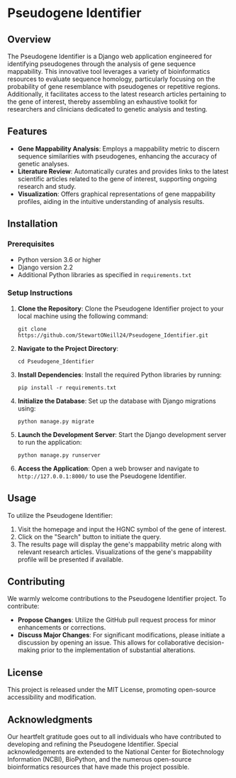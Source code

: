 # Pseudogene Identifier

## Overview
The Pseudogene Identifier is a Django web application engineered for identifying pseudogenes through the analysis of gene sequence mappability. This innovative tool leverages a variety of bioinformatics resources to evaluate sequence homology, particularly focusing on the probability of gene resemblance with pseudogenes or repetitive regions. Additionally, it facilitates access to the latest research articles pertaining to the gene of interest, thereby assembling an exhaustive toolkit for researchers and clinicians dedicated to genetic analysis and testing.

## Features
- **Gene Mappability Analysis**: Employs a mappability metric to discern sequence similarities with pseudogenes, enhancing the accuracy of genetic analyses.
- **Literature Review**: Automatically curates and provides links to the latest scientific articles related to the gene of interest, supporting ongoing research and study.
- **Visualization**: Offers graphical representations of gene mappability profiles, aiding in the intuitive understanding of analysis results.

## Installation

### Prerequisites
- Python version 3.6 or higher
- Django version 2.2
- Additional Python libraries as specified in `requirements.txt`

### Setup Instructions
1. **Clone the Repository**: Clone the Pseudogene Identifier project to your local machine using the following command:
   ```
   git clone https://github.com/StewartONeill24/Pseudogene_Identifier.git
   ```
2. **Navigate to the Project Directory**:
   ```
   cd Pseudogene_Identifier
   ```
3. **Install Dependencies**: Install the required Python libraries by running:
   ```
   pip install -r requirements.txt
   ```
4. **Initialize the Database**: Set up the database with Django migrations using:
   ```
   python manage.py migrate
   ```
5. **Launch the Development Server**: Start the Django development server to run the application:
   ```
   python manage.py runserver
   ```
6. **Access the Application**: Open a web browser and navigate to `http://127.0.0.1:8000/` to use the Pseudogene Identifier.

## Usage
To utilize the Pseudogene Identifier:
1. Visit the homepage and input the HGNC symbol of the gene of interest.
2. Click on the "Search" button to initiate the query.
3. The results page will display the gene's mappability metric along with relevant research articles. Visualizations of the gene's mappability profile will be presented if available.

## Contributing
We warmly welcome contributions to the Pseudogene Identifier project. To contribute:
- **Propose Changes**: Utilize the GitHub pull request process for minor enhancements or corrections.
- **Discuss Major Changes**: For significant modifications, please initiate a discussion by opening an issue. This allows for collaborative decision-making prior to the implementation of substantial alterations.

## License
This project is released under the MIT License, promoting open-source accessibility and modification.

## Acknowledgments
Our heartfelt gratitude goes out to all individuals who have contributed to developing and refining the Pseudogene Identifier. Special acknowledgements are extended to the National Center for Biotechnology Information (NCBI), BioPython, and the numerous open-source bioinformatics resources that have made this project possible.
